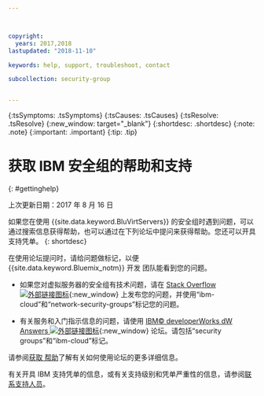 ```yaml
---



copyright:
  years: 2017,2018
lastupdated: "2018-11-10"

keywords: help, support, troubleshoot, contact

subcollection: security-group


---
```


{:tsSymptoms: .tsSymptoms}
{:tsCauses: .tsCauses}
{:tsResolve: .tsResolve}
{:new_window: target="_blank"}
{:shortdesc: .shortdesc}
{:note: .note}
{:important: .important}
{:tip: .tip}

# 获取 IBM 安全组的帮助和支持
{: #gettinghelp}

上次更新日期：2017 年 8 月 16 日


如果您在使用 {{site.data.keyword.BluVirtServers}} 的安全组时遇到问题，可以通过搜索信息获得帮助，也可以通过在下列论坛中提问来获得帮助。您还可以开具支持凭单。
{: shortdesc}

在使用论坛提问时，请给问题做标记，以便 {{site.data.keyword.Bluemix_notm}} 开发
团队能看到您的问题。
<!--Insert the appropriate Stack Overflow tag for your service for <block-storage> in URL and text below:  -->
* 如果您对虚拟服务器的安全组有技术问题，请在 [Stack Overflow ![外部链接图标](../../icons/launch-glyph.svg "外部链接图标")](https://stackoverflow.com/search?q=network-security-groups+ibm-cloud){:new_window} 上发布您的问题，并使用“ibm-cloud”和“network-security-groups”标记您的问题。
<!--Insert the appropriate dW Answers tag for your service for <service_keyword> in URL below:  -->
* 有关服务和入门指示信息的问题，请使用 [IBM© developerWorks dW Answers ![外部链接图标](../../icons/launch-glyph.svg "外部链接图标")](https://developer.ibm.com/answers/topics/security%20groups.html?smartspace=ibm-cloud){:new_window} 论坛。请包括“security groups”和“ibm-cloud”标记。

请参阅[获取
帮助](https://{DomainName}/docs/get-support?topic=get-support-using-avatar)了解有关如何使用论坛的更多详细信息。

有关开具 IBM 支持凭单的信息，或有关支持级别和凭单严重性的信息，请参阅[联系支持人员](/docs/get-support?topic=get-support-contacting-bluemix-support-dedicated-local)。
